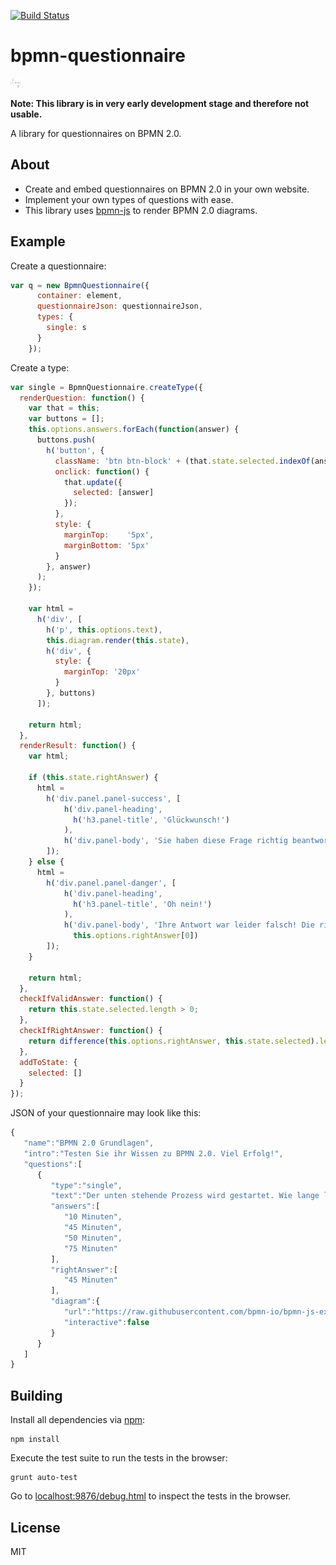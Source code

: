 [![Build Status](https://travis-ci.org/PHILIPPFROMME/bpmn-questionnaire.svg?branch=master)](https://travis-ci.org/PHILIPPFROMME/bpmn-questionnaire)

# bpmn-questionnaire

<img style="height: 15px" src="/resources/img/logo.png">

__Note: This library is in very early development stage and therefore not usable.__

A library for questionnaires on BPMN 2.0.

## About

* Create and embed questionnaires on BPMN 2.0 in your own website. 
* Implement your own types of questions with ease.
* This library uses [bpmn-js](https://github.com/bpmn-io/bpmn-js) to render BPMN 2.0 diagrams. 


## Example

Create a questionnaire:

```javascript
var q = new BpmnQuestionnaire({
      container: element,
      questionnaireJson: questionnaireJson,
      types: {
        single: s
      }
    });
```

Create a type:

```javascript
var single = BpmnQuestionnaire.createType({
  renderQuestion: function() {
    var that = this;
    var buttons = [];
    this.options.answers.forEach(function(answer) {
      buttons.push(
        h('button', {
          className: 'btn btn-block' + (that.state.selected.indexOf(answer) !== -1 ? ' btn-success' : ''), 
          onclick: function() {
            that.update({
              selected: [answer]
            });
          },
          style: {
            marginTop:    '5px',
            marginBottom: '5px'
          }
        }, answer)
      );
    });

    var html = 
      h('div', [
        h('p', this.options.text),
        this.diagram.render(this.state),
        h('div', {
          style: {
            marginTop: '20px'
          }
        }, buttons)
      ]);

    return html;
  },
  renderResult: function() {
    var html;

    if (this.state.rightAnswer) {
      html = 
        h('div.panel.panel-success', [
            h('div.panel-heading',
              h('h3.panel-title', 'Glückwunsch!')
            ),
            h('div.panel-body', 'Sie haben diese Frage richtig beantwortet!')
        ]);
    } else {
      html =
        h('div.panel.panel-danger', [
            h('div.panel-heading',
              h('h3.panel-title', 'Oh nein!')
            ),
            h('div.panel-body', 'Ihre Antwort war leider falsch! Die richtige Antwort lautet: ' +
              this.options.rightAnswer[0])
        ]);
    }

    return html;
  },
  checkIfValidAnswer: function() {
    return this.state.selected.length > 0;
  },
  checkIfRightAnswer: function() {
    return difference(this.options.rightAnswer, this.state.selected).length < 1;
  },
  addToState: {
    selected: []
  }
});
```

JSON of your questionnaire may look like this:

```javascript
{  
   "name":"BPMN 2.0 Grundlagen",
   "intro":"Testen Sie ihr Wissen zu BPMN 2.0. Viel Erfolg!",
   "questions":[  
      {  
         "type":"single",
         "text":"Der unten stehende Prozess wird gestartet. Wie lange lebt die Prozessinstanz?",
         "answers":[  
            "10 Minuten",
            "45 Minuten",
            "50 Minuten",
            "75 Minuten"
         ],
         "rightAnswer":[  
            "45 Minuten"
         ],
         "diagram":{  
            "url":"https://raw.githubusercontent.com/bpmn-io/bpmn-js-examples/master/simple-bower/resources/pizza-collaboration.bpmn",
            "interactive":false
         }
      }
   ]
}
```

## Building

Install all dependencies via [npm](https://npmjs.org):

```
npm install
```

Execute the test suite to run the tests in the browser:

```
grunt auto-test
```

Go to [localhost:9876/debug.html](http://localhost:9876/debug.html) to inspect the tests in the browser.

## License

MIT
